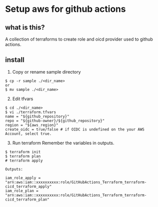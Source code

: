 # Setup aws for github actions

## what is this?
A collection of terraforms to create role and oicd provider used to github actions.

## install

1. Copy or rename sample directory
```
$ cp -r sample ./<dir_name>
or
$ mv sample ./<dir_name>
```

2. Edit tfvars
```
$ cd ./<dir_name>
$ vi ./terraform.tfvars
name = "${github_repository}" 
repo = "${github-owner}/${github_repository}" 
region = "${aws_region}"
create_oidc = true/false # if OIDC is undefined on the your AWS Account, select true.
```

3. Run terraform
Remember the variables in outputs.
```
$ terraform init
$ terraform plan
# terraform apply

Outputs:

iam_role_apply = "arn:aws:iam::xxxxxxxxxx:role/GitHubActions_Terraform_terraform-cicd_terraform_apply"
iam_role_plan = "arn:aws:iam::xxxxxxxxxx:role/GitHubActions_Terraform_terraform-cicd_terraform_plan"
```